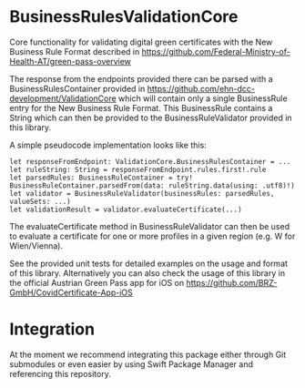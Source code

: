 # BusinessRulesValidationCore

Core functionality for validating digital green certificates with the New Business Rule Format described in https://github.com/Federal-Ministry-of-Health-AT/green-pass-overview

The response from the endpoints provided there can be parsed with a BusinessRulesContainer provided in https://github.com/ehn-dcc-development/ValidationCore which will contain only a single BusinessRule entry for the New Business Rule Format. This BusinessRule contains a String which can then be provided to the BusinessRuleValidator provided in this library.

A simple pseudocode implementation looks like this:

```
let responseFromEndpoint: ValidationCore.BusinessRulesContainer = ...
let ruleString: String = responseFromEndpoint.rules.first!.rule
let parsedRules: BusinessRuleContainer = try! BusinessRuleContainer.parsedFrom(data: ruleString.data(using: .utf8)!)
let validator = BusinessRuleValidator(businessRules: parsedRules, valueSets: ...)
let validationResult = validator.evaluateCertificate(...)
```

The evaluateCertificate method in BusinessRuleValidator can then be used to evaluate a certificate for one or more profiles in a given region (e.g. W for Wien/Vienna).

See the provided unit tests for detailed examples on the usage and format of this library. Alternatively you can also check the usage of this library in the official Austrian Green Pass app for iOS on https://github.com/BRZ-GmbH/CovidCertificate-App-iOS

# Integration

At the moment we recommend integrating this package either through Git submodules or even easier by using Swift Package Manager and referencing this repository.